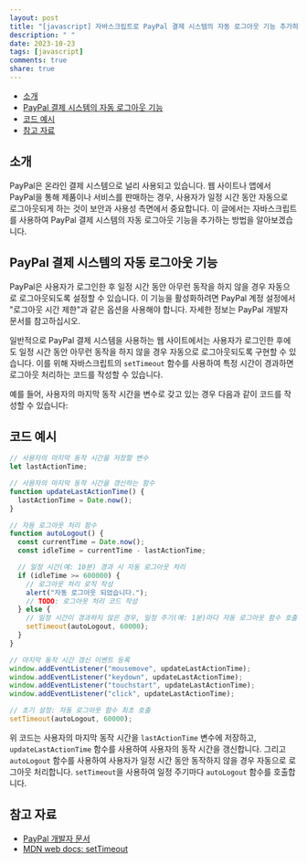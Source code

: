 ```yaml
---
layout: post
title: "[javascript] 자바스크립트로 PayPal 결제 시스템의 자동 로그아웃 기능 추가하기"
description: " "
date: 2023-10-23
tags: [javascript]
comments: true
share: true
---
```


- [소개](#소개)
- [PayPal 결제 시스템의 자동 로그아웃 기능](#PayPal-결제-시스템의-자동-로그아웃-기능)
- [코드 예시](#코드-예시)
- [참고 자료](#참고-자료)

## 소개

PayPal은 온라인 결제 시스템으로 널리 사용되고 있습니다. 웹 사이트나 앱에서 PayPal을 통해 제품이나 서비스를 판매하는 경우, 사용자가 일정 시간 동안 자동으로 로그아웃되게 하는 것이 보안과 사용성 측면에서 중요합니다. 이 글에서는 자바스크립트를 사용하여 PayPal 결제 시스템의 자동 로그아웃 기능을 추가하는 방법을 알아보겠습니다.

## PayPal 결제 시스템의 자동 로그아웃 기능

PayPal은 사용자가 로그인한 후 일정 시간 동안 아무런 동작을 하지 않을 경우 자동으로 로그아웃되도록 설정할 수 있습니다. 이 기능을 활성화하려면 PayPal 계정 설정에서 "로그아웃 시간 제한"과 같은 옵션을 사용해야 합니다. 자세한 정보는 PayPal 개발자 문서를 참고하십시오.

일반적으로 PayPal 결제 시스템을 사용하는 웹 사이트에서는 사용자가 로그인한 후에도 일정 시간 동안 아무런 동작을 하지 않을 경우 자동으로 로그아웃되도록 구현할 수 있습니다. 이를 위해 자바스크립트의 `setTimeout` 함수를 사용하여 특정 시간이 경과하면 로그아웃 처리하는 코드를 작성할 수 있습니다.

예를 들어, 사용자의 마지막 동작 시간을 변수로 갖고 있는 경우 다음과 같이 코드를 작성할 수 있습니다:

## 코드 예시

```javascript
// 사용자의 마지막 동작 시간을 저장할 변수
let lastActionTime;

// 사용자의 마지막 동작 시간을 갱신하는 함수
function updateLastActionTime() {
  lastActionTime = Date.now();
}

// 자동 로그아웃 처리 함수
function autoLogout() {
  const currentTime = Date.now();
  const idleTime = currentTime - lastActionTime;

  // 일정 시간(예: 10분) 경과 시 자동 로그아웃 처리
  if (idleTime >= 600000) {
    // 로그아웃 처리 로직 작성
    alert("자동 로그아웃 되었습니다.");
    // TODO: 로그아웃 처리 코드 작성
  } else {
    // 일정 시간이 경과하지 않은 경우, 일정 주기(예: 1분)마다 자동 로그아웃 함수 호출
    setTimeout(autoLogout, 60000);
  }
}

// 마지막 동작 시간 갱신 이벤트 등록
window.addEventListener("mousemove", updateLastActionTime);
window.addEventListener("keydown", updateLastActionTime);
window.addEventListener("touchstart", updateLastActionTime);
window.addEventListener("click", updateLastActionTime);

// 초기 설정: 자동 로그아웃 함수 최초 호출
setTimeout(autoLogout, 60000);
```

위 코드는 사용자의 마지막 동작 시간을 `lastActionTime` 변수에 저장하고, `updateLastActionTime` 함수를 사용하여 사용자의 동작 시간을 갱신합니다. 그리고 `autoLogout` 함수를 사용하여 사용자가 일정 시간 동안 동작하지 않을 경우 자동으로 로그아웃 처리합니다. `setTimeout`을 사용하여 일정 주기마다 `autoLogout` 함수를 호출합니다.

## 참고 자료

- [PayPal 개발자 문서](https://developer.paypal.com/)
- [MDN web docs: setTimeout](https://developer.mozilla.org/ko/docs/Web/API/Window/setTimeout)